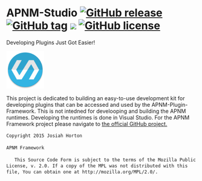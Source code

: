 # APNM-Studio [![GitHub release](https://img.shields.io/github/release/qubyte/rubidium.svg?style=flat-square)](https://github.com/nutellarlz/APNM-Studio) [![GitHub tag](https://img.shields.io/github/tag/strongloop/express.svg?style=flat-square)](https://github.com/nutellarlz/APNM-Studio) [![](https://img.shields.io/github/issues-raw/badges/shields.svg?style=flat-square)](https://github.com/nutellarlz/APNM-Studio) [![GitHub license](https://img.shields.io/badge/license-MPLv2-orange.svg?style=flat-square)](https://github.com/nutellarlz/APNM-Studio)
Developing Plugins Just Got Easier!

<img src="https://github.com/JTechMe/APNM-Studio/blob/master/APNMStudio/APNM%20Studio/web_hi_res_512.png" height="100"/>

This project is dedicated to building an easy-to-use development kit for developing plugins that can be accessed and used by the APNM-Plugin-Framework. This is not intedned for develooping and building the APNM runtimes. Developing the runtimes is done in Visual Studio. For the APNM Framework project please navigate to [the official GitHub project.](https://github.com/JTechMe/APNM-Framework)

```
Copyright 2015 Josiah Horton

APNM Framework

   This Source Code Form is subject to the terms of the Mozilla Public License, v. 2.0. If a copy of the MPL was not distributed with this file, You can obtain one at http://mozilla.org/MPL/2.0/.
```
